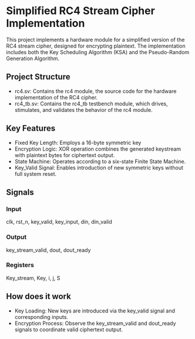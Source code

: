 # Simplified RC4 Stream Cipher Implementation
This project implements a hardware module for a simplified version of the RC4 stream cipher, designed for encrypting plaintext. The implementation includes both the Key Scheduling Algorithm (KSA) and the Pseudo-Random Generation Algorithm.

## Project Structure
- rc4.sv: Contains the rc4 module, the source code for the hardware implementation of the RC4 cipher.
- rc4_tb.sv: Contains the rc4_tb testbench module, which drives, stimulates, and validates the behavior of the rc4 module.

## Key Features
- Fixed Key Length: Employs a 16-byte symmetric key
- Encryption Logic: XOR operation combines the generated keystream with plaintext bytes for ciphertext output.
- State Machine: Operates according to a six-state Finite State Machine.
- Key_Valid Signal: Enables introduction of new symmetric keys without full system reset.

## Signals
### Input
clk, rst_n, key_valid, key_input, din, din_valid 
### Output
key_stream_valid, dout, dout_ready
### Registers
Key_stream, Key, i, j, S

## How does it work
- Key Loading: New keys are introduced via the key_valid signal and corresponding inputs.
- Encryption Process: Observe the key_stream_valid and dout_ready signals to coordinate valid ciphertext output.
